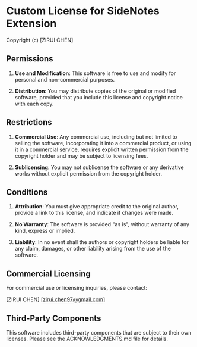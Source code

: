 # Custom License for SideNotes Extension

Copyright (c) [ZIRUI CHEN]

## Permissions

1. **Use and Modification**: This software is free to use and modify for personal and non-commercial purposes.

2. **Distribution**: You may distribute copies of the original or modified software, provided that you include this license and copyright notice with each copy.

## Restrictions

1. **Commercial Use**: Any commercial use, including but not limited to selling the software, incorporating it into a commercial product, or using it in a commercial service, requires explicit written permission from the copyright holder and may be subject to licensing fees.

2. **Sublicensing**: You may not sublicense the software or any derivative works without explicit permission from the copyright holder.

## Conditions

1. **Attribution**: You must give appropriate credit to the original author, provide a link to this license, and indicate if changes were made.

2. **No Warranty**: The software is provided "as is", without warranty of any kind, express or implied.

3. **Liability**: In no event shall the authors or copyright holders be liable for any claim, damages, or other liability arising from the use of the software.

## Commercial Licensing

For commercial use or licensing inquiries, please contact:

[ZIRUI CHEN]
[zirui.chen97@gmail.com]

## Third-Party Components

This software includes third-party components that are subject to their own licenses. Please see the ACKNOWLEDGMENTS.md file for details.